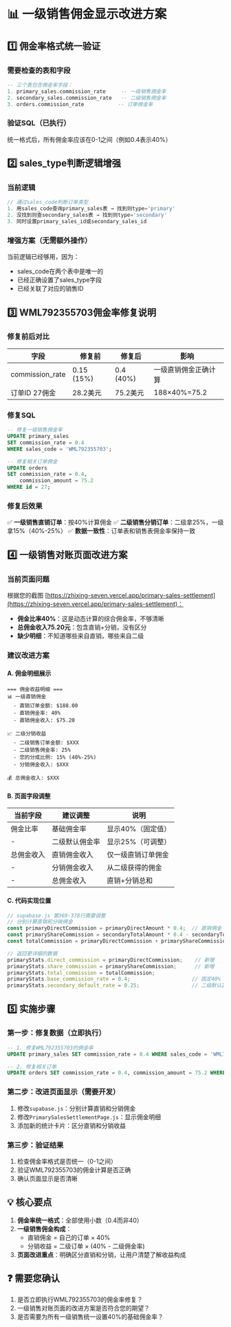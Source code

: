 # 📊 一级销售佣金显示改进方案

## 1️⃣ **佣金率格式统一验证**

### 需要检查的表和字段
```sql
-- 三个表包含佣金率字段：
1. primary_sales.commission_rate     -- 一级销售佣金率
2. secondary_sales.commission_rate   -- 二级销售佣金率  
3. orders.commission_rate           -- 订单佣金率
```

### 验证SQL（已执行）
统一格式后，所有佣金率应该在0-1之间（例如0.4表示40%）

## 2️⃣ **sales_type判断逻辑增强**

### 当前逻辑
```javascript
// 通过sales_code判断订单类型
1. 用sales_code查询primary_sales表 → 找到则type='primary'
2. 没找到则查secondary_sales表 → 找到则type='secondary'
3. 同时设置primary_sales_id或secondary_sales_id
```

### 增强方案（无需额外操作）
当前逻辑已经够用，因为：
- sales_code在两个表中是唯一的
- 已经正确设置了sales_type字段
- 已经关联了对应的销售ID

## 3️⃣ **WML792355703佣金率修复说明**

### 修复前后对比
| 字段 | 修复前 | 修复后 | 影响 |
|------|--------|--------|------|
| commission_rate | 0.15 (15%) | 0.4 (40%) | 一级直销佣金正确计算 |
| 订单ID 27佣金 | 28.2美元 | 75.2美元 | 188×40%=75.2 |

### 修复SQL
```sql
-- 修复一级销售佣金率
UPDATE primary_sales 
SET commission_rate = 0.4 
WHERE sales_code = 'WML792355703';

-- 修复相关订单佣金
UPDATE orders 
SET commission_rate = 0.4, 
    commission_amount = 75.2 
WHERE id = 27;
```

### 修复后效果
✅ **一级销售直销订单**：按40%计算佣金
✅ **二级销售分销订单**：二级拿25%，一级拿15%（40%-25%）
✅ **数据一致性**：订单表和销售表佣金率保持一致

## 4️⃣ **一级销售对账页面改进方案**

### 当前页面问题
根据您的截图 [https://zhixing-seven.vercel.app/primary-sales-settlement](https://zhixing-seven.vercel.app/primary-sales-settlement)：
- **佣金比率40%**：这是动态计算的综合佣金率，不够清晰
- **总佣金收入75.20元**：包含直销+分销，没有区分
- **缺少明细**：不知道哪些来自直销，哪些来自二级

### 建议改进方案

#### A. 佣金明细展示
```
=== 佣金收益明细 ===
📊 一级直销佣金
  - 直销订单金额: $188.00
  - 直销佣金率: 40%
  - 直销佣金收入: $75.20

📈 二级分销收益
  - 二级销售订单金额: $XXX
  - 二级销售佣金率: 25%
  - 您的分成比例: 15% (40%-25%)
  - 分销佣金收入: $XXX

💰 总佣金收入: $XXX
```

#### B. 页面字段调整
| 当前字段 | 建议调整 | 说明 |
|---------|---------|------|
| 佣金比率 | 基础佣金率 | 显示40%（固定值） |
| - | 二级默认佣金率 | 显示25%（可调整） |
| 总佣金收入 | 直销佣金收入 | 仅一级直销订单佣金 |
| - | 分销佣金收入 | 从二级获得的佣金 |
| - | 总佣金收入 | 直销+分销总和 |

#### C. 代码实现位置
```javascript
// supabase.js 第369-378行需要调整
// 分别计算直销和分销佣金
const primaryDirectCommission = primaryDirectAmount * 0.4;  // 直销佣金
const primaryShareCommission = secondaryTotalAmount * 0.4 - secondaryTotalCommission; // 分销收益
const totalCommission = primaryDirectCommission + primaryShareCommission;

// 返回更详细的数据
primaryStats.direct_commission = primaryDirectCommission;    // 新增
primaryStats.share_commission = primaryShareCommission;      // 新增
primaryStats.total_commission = totalCommission;
primaryStats.base_commission_rate = 0.4;                    // 固定40%
primaryStats.secondary_default_rate = 0.25;                 // 二级默认25%
```

## 5️⃣ **实施步骤**

### 第一步：修复数据（立即执行）
```sql
-- 1. 修复WML792355703的佣金率
UPDATE primary_sales SET commission_rate = 0.4 WHERE sales_code = 'WML792355703';

-- 2. 修复相关订单
UPDATE orders SET commission_rate = 0.4, commission_amount = 75.2 WHERE id = 27;
```

### 第二步：改进页面显示（需要开发）
1. 修改`supabase.js`：分别计算直销和分销佣金
2. 修改`PrimarySalesSettlementPage.js`：显示佣金明细
3. 添加新的统计卡片：区分直销和分销收益

### 第三步：验证结果
1. 检查佣金率格式是否统一（0-1之间）
2. 验证WML792355703的佣金计算是否正确
3. 确认页面显示是否清晰

## 💡 **核心要点**

1. **佣金率统一格式**：全部使用小数（0.4而非40）
2. **一级销售佣金构成**：
   - 直销佣金 = 自己的订单 × 40%
   - 分销收益 = 二级订单 × (40% - 二级佣金率)
3. **页面改进重点**：明确区分直销和分销，让用户清楚了解收益构成

## ❓ **需要您确认**

1. 是否立即执行WML792355703的佣金率修复？
2. 一级销售对账页面的改进方案是否符合您的期望？
3. 是否需要为所有一级销售统一设置40%的基础佣金率？
